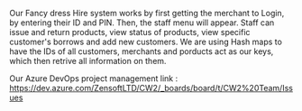 Our Fancy dress Hire system works by first getting the merchant to Login, by entering their ID and PIN. Then, the staff menu will appear. 
Staff can issue and return products, view status of products, view specific customer's borrows and add new customers. 
We are using Hash maps to have the IDs of all customers, merchants and porducts act as our keys, which then retrive all information on them. 


Our Azure DevOps project management link :
https://dev.azure.com/ZensoftLTD/CW2/_boards/board/t/CW2%20Team/Issues
